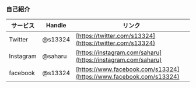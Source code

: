 ### 自己紹介
|サービス|Handle|リンク|
|--|--|--|
|Twitter|@s13324|[https://twitter.com/s13324](https://twitter.com/s13324) | 
|Instagram|@saharu|[https://instagram.com/saharu](https://instagram.com/saharu) |
|facebook|@s13324|[https://www.facebook.com/s13324](https://www.facebook.com/s13324) |


<!--
**saharu/saharu** is a ✨ _special_ ✨ repository because its `README.md` (this file) appears on your GitHub profile.

Here are some ideas to get you started:

- 🔭 I’m currently working on ...
- 🌱 I’m currently learning ...
- 👯 I’m looking to collaborate on ...
- 🤔 I’m looking for help with ...
- 💬 Ask me about ...
- 📫 How to reach me: ...
- 😄 Pronouns: ...
- ⚡ Fun fact: ...
-->
